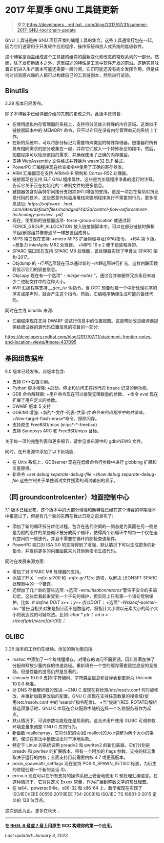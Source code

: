 # 2017 年夏季 GNU 工具链更新

> 原文:[https://developers . red hat . com/blog/2017/07/31/summer-2017-GNU-tool chain-update](https://developers.redhat.com/blog/2017/07/31/summer-2017-gnu-toolchain-update)

GNU 工具链是由 GNU 项目开发的编程工具的集合。这些工具通常打包在一起，因为它们通常用于开发软件应用程序、操作系统和嵌入式系统的低级软件。

这个博客是涵盖组成这个工具链的组件的最新变化和改进的常规系列的一部分。然而，除了发布新版本之外，这里描述的特性是工具中软件开发的前沿。这确实意味着它们进入生产版本可能还需要一段时间，它们可能还没有完全发挥作用。但是任何对试验感兴趣的人都可以构建自己的工具链副本，然后进行试验。

## Binutils

2.29 版本已经发布。

除了本博客中已经详细介绍的先前的更改之外，此版本还包含:

*   在使用虚拟内存管理器的系统上，支持将分区放入特殊的内存区域。这类似于链接器脚本中的 MEMORY 命令，只不过它只在没有内存管理单元的系统上工作。
*   在新的系统中，可以将部分标记为需要特殊类型的特殊存储器。链接器将所有具有相同需求的部分收集在一起，并将它们放入一个特殊标记的段中。然后，加载程序可以检测该段的需求，并确保使用了正确的内存类型。
*   支持 WebAssembly 文件格式并转换为 wasm32 ELF 格式。
*   PowerPC 汇编程序现在检查指令中使用了正确的寄存器类。
*   ARM 汇编器现在支持 ARMv8-R 架构和 Cortex-R52 处理器。
*   链接器现在支持 ELF GNU 程序属性。这些是为加载程序准备的运行时注释，告诉它关于正在初始化的二进制文件的更多信息。
*   链接器包含对英特尔间接分支跟踪(IBT)增强的支持。这是一项旨在帮助对抗恶意代码的技术，这些恶意代码滥用堆栈来强制程序执行不需要的行为。更多信息请见:
    *https://software . Intel . com/sites/default/files/managed/4d/2a/control-flow-enforcement-technology-preview . pdf*
*   现在，使用新的链接器选项- force-group-allocation 或通过将 FORCE_GROUP_ALLOCATION 放入链接器脚本中，可以在部分链接时解析节组(删除组并像普通节一样放置组成员)。
*   MIPS 端口现在支持:
    +micro MIPS 扩展物理寻址(XPA)指令。
    +ISA 第 5 版。
    +想象力 interAptiv MR2 处理器。
    +MIPS 16 e 2 便于组装和拆卸。
*   SPARC 端口现在支持 SPARC M8 处理器，该处理器实现了甲骨文 SPARC 架构 2017。
*   Objdump 的 *-行号*选项现在可以通过新的 *-内联*选项进行扩充，这样内联函数将显示它们的嵌套信息。
*   Objcopy 现在有一个选项“ *- merge-notes* ”，通过合并和删除冗余条目来减少二进制文件中的注释大小。
*   AVR 汇编程序支持 *__gcc_isr* 伪指令。当 GCC 想要创建一个中断处理程序的序言或尾声时，就会产生这个指令。然后，汇编程序确保生成可能的最佳代码。

同时在主线 binutils 来源:

*   汇编程序现在支持 DWARF 调试行信息中的位置视图。这是帮助改进编译器提供给调试器的源代码位置信息的项目的一部分:

https://developers.redhat.com/blog/2017/07/11/statement-frontier-notes-and-location-views/#more-437095

## 基因组数据库

8.0 版本已经发布。此版本包含:

*   支持 C++右值引用。
*   Python 脚本增强:
    +启动、停止和访问正在运行的 btrace 记录的新功能。
*   GDB 命令解释器:
    +用户命令现在可以接受无限数量的参数。
    +命令 *eval* 现在扩展了用户定义的参数。
*   DWARF 版本 5 支持
*   GDB/MI 增强:
    +新的*-文件-列表-共享-库*命令来列出程序中的共享库。
    +New*-target-flash-erase*命令，擦除闪存。
*   支持原生 FreeBSD/mips (mips*-*-freebsd)
*   支持 Synopsys ARC 和 FreeBSD/mips 目标。

关于每一项的完整列表和更多细节，请参见发布源中的 gdb/NEWS 文件。

同时，在开发源中添加了以下新功能:

*   在 Unix 系统上，GDBserver 现在在低级命令行参数中进行 globbing 扩展和变量替换。
*   新命令
    +*set debug separate-debug-file*
    +*show debug separate-debug-file*
    这些控制关于单独调试文件搜索的调试输出的显示。

## （同 groundcontrolcenter）地面控制中心

7.1 版本已经发布。这个版本中的大部分增强和新特性已经在这个博客的早期版本中报道过了，但是有几个新的东西在截止日期之前发布了:

*   添加了新的循环拆分优化过程。包含在迭代空间的一侧总是为真而在另一侧总是为假的条件的某些循环被分成两个循环，使得两个新循环中的每一个仅在迭代空间的一侧迭代，并且不需要在循环内部检查该条件。
*   PowerPC 端口对 ISA 3.0 的支持得到了增强，默认情况下可以生成更多的新指令，并提供更多的内置函数来为其他新指令生成代码。

同时在发展来源方面:

*   增加了对 SPARC M8 处理器的支持。
*   添加了开关 *'-mfix-ut700* 和 *-mfix-gr712rc* 选项，以解决 LEON3FT SPARC 处理器中的一个错误。
*   还增加了几个新的警告选项:
    +选项'*-wmultisationmacros*'警告不安全的多语句宏，这些宏看起来受到一个子句的保护，但实际上只有第一个语句受到保护。比如:
    *# define DOIT x++；y++*
    *if(c)DOIT；*
    +选项“ *-Wsizeof-pointer-div* ”警告当相关对象是指针而不是数组时，将指针大小除以元素大小的两个大小的表达式的可疑除法。比如:
    *char * ptr；*
    *int a = sizeof(ptr)/sizeof(ptr[0])；*

## GLIBC

2.26 版本的工作仍在继续。添加的新功能包括:

*   malloc 中添加了一个每线程缓存。对缓存的访问不需要锁，因此显著加快了分配和释放少量内存的快速路径。重新填充一个空的缓存需要锁定底层的竞技场，但是性能的提高仍然是显著的。
*   Unicode 10.0.0 支持:字符编码、字符类型信息和音译表都更新为 Unicode 10.0.0 标准。
*   对 DNS 存根解析器的改进:
    +GNU C 库现在将检测/etc/resolv.conf 何时被修改，并重新加载更改后的配置。GNU C 库现在支持任意数量的搜索域(使用/etc/resolv.conf 中的“search”指令配置)。
    +当“旋转”(RES_ROTATE)解析器选项激活时，GNU C 库现在会从配置中随机选择一个名称服务器作为起点。
*   默认情况下，可调参数功能现在是启用的。这允许用户使用 GLIBC 可调参数环境变量来调整 GNU C 库的行为。
*   新函数 reallocarray，它将分配的块(如 realloc)的大小调整为两个大小的乘积，保证在乘法中整数溢出时干净地失败。
*   特定于 Linux 的系统调用 preadv2 和 pwritev2 的新包装器。它们分别是 preadv 和 pwritev 的扩展版本，带有一个附加的 flags 参数。支持的标志集取决于运行的内核；全面支持目前需要内核 4.7 或更高版本。
*   posix_spawnattr_setflags 现在支持 POSIX_SPAWN_SETSID 标志，为衍生的进程创建一个新的会话 ID。
*   errno.h 现在可以在所有支持的操作系统上安全地使用 C 预处理汇编语言。在这种情况下，它将只定义 Exxxx 常量，作为扩展到整数文字的预处理宏。
*   在 ia64、powerpc64le、x86-32 和 x86-64 上，数学库现在实现了 ISO/IEC/IEEE 60559:2011(IEEE 754-2008)和 ISO/IEC TS 18661-3:2015 定义的 128 位浮点。

这次到此为止。更多在秋天...

* * *

**在 [RHEL 6 号或 7 号](https://developers.redhat.com/products/rhel/download/?intcmp=7016000000124eKAAQ)上用原生 GCC 构建你的第一个应用。**

*Last updated: January 3, 2023*